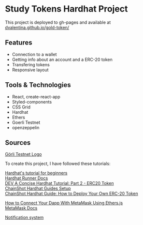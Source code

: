 # Study Tokens Hardhat Project

This project is deployed to gh-pages and available at [dvalentina.github.io/gold-token/](https://dvalentina.github.io/gold-token/)

## Features

- Connection to a wallet
- Getting info about an account and a ERC-20 token
- Transfering tokens
- Responsive layout

## Tools & Technologies

- React, create-react-app
- Styled-components
- CSS Grid
- Hardhat
- Ethers
- Goerli Testnet
- openzeppelin

## Sources

[Görli Testnet Logo](https://github.com/goerli/goer-logo)

To create this project, I have followed these tutorials:

[Hardhat's tutorial for beginners](https://hardhat.org/tutorial)\
[Hardhat Runner Docs](https://hardhat.org/hardhat-runner/docs/getting-started#overview)\
[DEV A Concise Hardhat Tutorial: Part 2 - ERC20 Token](https://dev.to/yakult/a-concise-hardhat-tutorial-part-2-writing-erc20-2jpm)\
[ChainShot Hardhat Guides Setup](https://www.chainshot.com/article/hardhat-guides-setup)\
[ChainShot Hardhat Guide: How to Deploy Your Own ERC-20 Token ](https://www.chainshot.com/article/deploy-your-own-token)

[How to Connect Your Dapp With MetaMask Using Ethers.js](https://www.quicknode.com/guides/web3-sdks/how-to-connect-your-dapp-with-metamask-using-ethersjs)\
[MetaMask Docs](https://docs.metamask.io/guide/ethereum-provider.html#using-the-provider)

[Notification system](https://dev.to/kevjose/building-a-reusable-notification-system-with-react-hooks-and-context-api-2phj)
